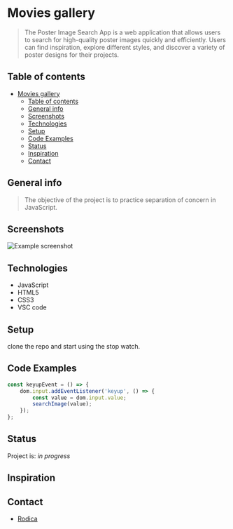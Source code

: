 # Movies gallery

> The Poster Image Search App is a web application that allows users to search
> for high-quality poster images quickly and efficiently. Users can find
> inspiration, explore different styles, and discover a variety of poster
> designs for their projects.

## Table of contents

- [Movies gallery](#movies-gallery)
  - [Table of contents](#table-of-contents)
  - [General info](#general-info)
  - [Screenshots](#screenshots)
  - [Technologies](#technologies)
  - [Setup](#setup)
  - [Code Examples](#code-examples)
  - [Status](#status)
  - [Inspiration](#inspiration)
  - [Contact](#contact)

## General info

> The objective of the project is to practice separation of concern in
> JavaScript.

## Screenshots

![Example screenshot](../Movies/assets/screenshot.png)

## Technologies

- JavaScript
- HTML5
- CSS3
- VSC code

## Setup

clone the repo and start using the stop watch.

## Code Examples

```js
const keyupEvent = () => {
	dom.input.addEventListener('keyup', () => {
		const value = dom.input.value;
		searchImage(value);
	});
};
```

## Status

Project is: _in progress_

## Inspiration

## Contact

- [Rodica](https://github.com/rodicailciuc)
